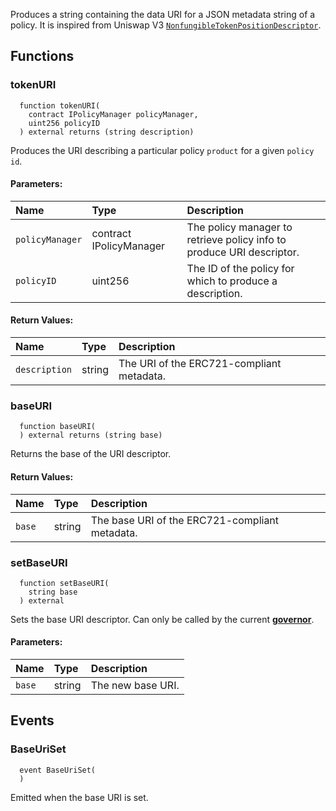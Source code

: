 Produces a string containing the data URI for a JSON metadata string of a policy.
It is inspired from Uniswap V3 [`NonfungibleTokenPositionDescriptor`](https://docs.uniswap.org/protocol/reference/periphery/NonfungibleTokenPositionDescriptor).


## Functions
### tokenURI
```solidity
  function tokenURI(
    contract IPolicyManager policyManager,
    uint256 policyID
  ) external returns (string description)
```
Produces the URI describing a particular policy `product` for a given `policy id`.


#### Parameters:
| Name | Type | Description                                                          |
| :--- | :--- | :------------------------------------------------------------------- |
|`policyManager` | contract IPolicyManager | The policy manager to retrieve policy info to produce URI descriptor.
|`policyID` | uint256 | The ID of the policy for which to produce a description.

#### Return Values:
| Name                           | Type          | Description                                                                  |
| :----------------------------- | :------------ | :--------------------------------------------------------------------------- |
|`description`| string | The URI of the ERC721-compliant metadata.
### baseURI
```solidity
  function baseURI(
  ) external returns (string base)
```
Returns the base of the URI descriptor.



#### Return Values:
| Name                           | Type          | Description                                                                  |
| :----------------------------- | :------------ | :--------------------------------------------------------------------------- |
|`base`| string | The base URI of the ERC721-compliant metadata.
### setBaseURI
```solidity
  function setBaseURI(
    string base
  ) external
```
Sets the base URI descriptor.
Can only be called by the current [**governor**](/docs/protocol/governance).


#### Parameters:
| Name | Type | Description                                                          |
| :--- | :--- | :------------------------------------------------------------------- |
|`base` | string | The new base URI.

## Events
### BaseUriSet
```solidity
  event BaseUriSet(
  )
```
Emitted when the base URI is set.


